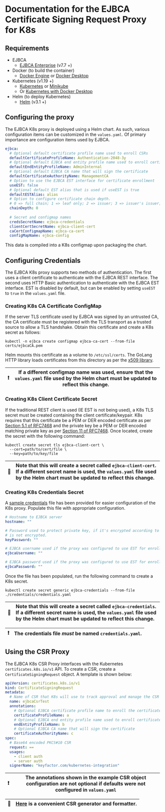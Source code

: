 # Documentation for the EJBCA Certificate Signing Request Proxy for K8s

## Requirements
* EJBCA
    * [EJBCA Enterprise](https://www.primekey.com/products/ejbca-enterprise/) (v7.7 +)
* Docker (to build the container)
    * [Docker Engine](https://docs.docker.com/engine/install/) or [Docker Desktop](https://docs.docker.com/desktop/)
* Kubernetes (v1.19 +)
    * [Kubernetes](https://kubernetes.io/docs/tasks/tools/) or [Minikube](https://minikube.sigs.k8s.io/docs/start/)
    * Or [Kubernetes with Docker Desktop](https://docs.docker.com/desktop/kubernetes/)
* Helm (to deploy Kubernetes)
    * [Helm](https://helm.sh/docs/intro/install/) (v3.1 +)

## Configuring the proxy
The EJBCA K8s proxy is deployed using a Helm chart. As such, various configuration items can
be customized in the `values.yaml`. Of primary importance are configuration items
used by EJBCA.
```yaml
ejbca:
  # Optional default certificate profile name used to enroll CSRs
  defaultCertificateProfileName: Authentication-2048-3y
  # Optional default EJBCA end entity profile name used to enroll certificate
  defaultEndEntityProfileName: AdminInternal
  # Optional default EJBCA CA name that will sign the certificate
  defaultCertificateAuthorityName: ManagementCA
  # Option to use the EJBCA EST interface for certificate enrollment
  useEST: false
  # Optional default EST alias that is used if useEST is true
  defaultESTAlias: alias
  # Option to configure certificate chain depth. 
  # 0 => full chain; 1 => leaf only; 2 => issuer; 3 => issuer's issuer; etc.
  chainDepth: 0
  
  # Secret and configmap names
  credsSecretName: ejbca-credentials
  clientCertSecretName: ejbca-client-cert
  caCertConfigmapName: ejbca-ca-cert
  configMapName: ejbca-config
```
This data is compiled into a K8s configmap upon packaging the chart.

## Configuring Credentials
The EJBCA K8s proxy supports two methods of authentication. The first uses a client certificate
to authenticate with the EJBCA REST interface. The second uses HTTP Basic authentication
to authenticate with the EJBCA EST interface. EST is disabled by default, but can be enabled by setting
`useEST` to `true` in the `values.yaml` file.

### Creating K8s CA Certificate ConfigMap
If the server TLS certificate used by EJBCA was signed by an untrusted CA, the CA certificate
must be registered with the TLS transport as a trusted source to allow a TLS handshake.
Obtain this certificate and create a K8s secret as follows:
```shell
kubectl -n ejbca create configmap ejbca-ca-cert --from-file certs/ejbcaCA.pem
```
Helm mounts this certificate as a volume to `/etc/ssl/certs`. The GoLang HTTP library loads certificates from this 
directory as per the [x509 library](https://go.dev/src/crypto/x509/root_unix.go).

| :exclamation:  | If a different configmap name was used, ensure that the `values.yaml` file used by the Helm chart must be updated to reflect this change. |
|----------------|-------------------------------------------------------------------------------------------------------------------------------------------|

### Creating K8s Client Certificate Secret
If the traditional REST client is used (IE EST is not being used), a K8s TLS secret must
be created containing the client certificate/keypair. K8s requires that this certificate
be a PEM or DER encoded certificate as per [Section 5.1 of RFC7468](https://datatracker.ietf.org/doc/html/rfc7468#section-5.1)
and the private key be a PEM or DER encoded matching private key as per [Section 11 of RFC7468](https://datatracker.ietf.org/doc/html/rfc7468#section-11).
Once located, create the secret with the following command:
```shell
kubectl create secret tls ejbca-client-cert \
  --cert=path/to/cert/file \
  --key=path/to/key/file
```
| :memo:        | Note that this will create a secret called `ejbca-client-cert`. If a different secret name is used, the `values.yaml` file used by the Helm chart must be updated to reflect this change. |
|---------------|:------------------------------------------------------------------------------------------------------------------------------------------------------------------------------------------|

### Creating K8s Credentials Secret
A [sample credentials](https://github.com/Keyfactor/ejbca-k8s-csr-signer/blob/main/credentials/sample.yaml) file has been 
provided for easier configuration of the K8s proxy. Populate this file with appropriate configuration.
```yaml
# Hostname to EJBCA server
hostname: ""

# Password used to protect private key, if it's encrypted according to RFC 1423. Leave blank if private key
# is not encrypted.
keyPassword: ""

# EJBCA username used if the proxy was configured to use EST for enrollment. To enable EST, set useEST to true in values.yaml.
ejbcaUsername: ""

# EJBCA password used if the proxy was configured to use EST for enrollment.
ejbcaPassword: ""
```
Once the file has been populated, run the following command to create a K8s secret.
```shell
kubectl create secret generic ejbca-credentials --from-file ./credentials/credentials.yaml
```
| :memo:  | Note that this will create a secret called `ejbca-credentials`. If a different secret name is used, the `values.yaml` file used by the Helm chart must be updated to reflect this change. |
|---------|:------------------------------------------------------------------------------------------------------------------------------------------------------------------------------------------|

| :exclamation: | The credentials file _must_ be named `credentials.yaml`. |
|---------------|----------------------------------------------------------|

## Using the CSR Proxy
The EJBCA K8s CSR Proxy interfaces with the Kubernetes `certificates.k8s.io/v1` API.
To create a CSR, create a `CertificateSigningRequest` object. A template is shown below:
```yaml
apiVersion: certificates.k8s.io/v1
kind: CertificateSigningRequest
metadata:
  # Name of CSR that K8s will use to track approval and manage the CSR object
  name: ejbcaCsrTest
  annotations:
	# Optional EJBCA certificate profile name to enroll the certificate with
    certificateProfileName: a
    # Optional EJBCA end entity profile name used to enroll certificate
    endEntityProfileName: b
    # Optional EJBCA CA name that will sign the certificate
    certificateAuthorityName: c
spec:
  # Base64 encoded PKCS#10 CSR
  request: ==
  usages:
    - client auth
    - server auth
  signerName: "keyfactor.com/kubernetes-integration"
```
| :exclamation: | The annotations shown in the example CSR object configuration are not optional if defaults were not configured in `values.yaml` |
|---------------|---------------------------------------------------------------------------------------------------------------------------------|

| :memo: | [Here](https://github.com/m8rmclaren/go-csr-gen) is a convenient CSR generator and formatter. |
|--------|-----------------------------------------------------------------------------------------------|
